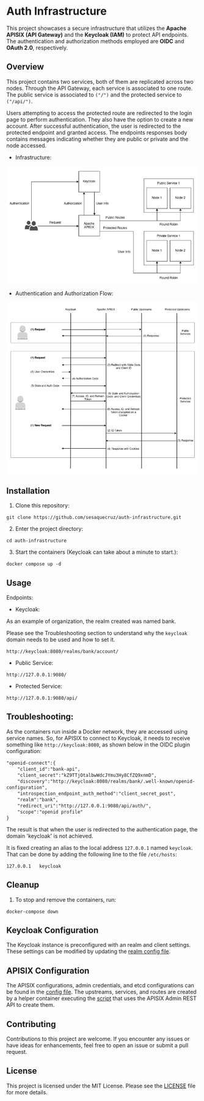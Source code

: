 # Auth Infrastructure

This project showcases a secure infrastructure that utilizes the **Apache APISIX (API Gateway)** and the **Keycloak (IAM)** to protect API endpoints. The authentication and authorization methods employed are **OIDC** and **OAuth 2.0**, respectively.

## Overview

This project contains two services, both of them are replicated across two nodes. Through the API Gateway, each service is associated to one route. The public service is associated to `("/")` and the protected service to `("/api/")`. 

Users attempting to access the protected route are redirected to the login page to perform authentication. They also have the option to create a new account. After successful authentication, the user is redirected to the protected endpoint and granted access. The endpoints responses body contains messages indicating whether they are public or private and the node accessed.

- Infrastructure:

<p align="center">
  <img src="./images/api-gateway-flow.png" />
</p>

- Authentication and Authorization Flow:

<p align="center">
  <img src="./images/oidc-flow.png" />
</p>

## Installation

1. Clone this repository:

```
git clone https://github.com/sesaquecruz/auth-infrastructure.git
```

2. Enter the project directory:

```
cd auth-infrastructure
```

3. Start the containers (Keycloak can take about a minute to start.):

```
docker compose up -d
```

## Usage

Endpoints:

- Keycloak:

As an example of organization, the realm created was named bank. 

Please see the Troubleshooting section to understand why the `keycloak` domain needs to be used and how to set it.

```
http://keycloak:8080/realms/bank/account/
```

- Public Service:

```
http://127.0.0.1:9080/
```

- Protected Service:

```
http://127.0.0.1:9080/api/
```

## Troubleshooting:


As the containers run inside a Docker network, they are accessed using service names. So, for APISIX to connect to Keycloak, it needs to receive something like `http://keycloak:8080`, as shown below in the OIDC plugin configuration:

```
"openid-connect":{
	"client_id":"bank-api",
	"client_secret":"kZ9TTjOtalbwWdcJYmu3Hy8CfZQ9xnmD",
	"discovery":"http://keycloak:8080/realms/bank/.well-known/openid-configuration",
	"introspection_endpoint_auth_method":"client_secret_post",
	"realm":"bank",
	"redirect_uri":"http://127.0.0.1:9080/api/auth/",
	"scope":"openid profile"
}
```

The result is that when the user is redirected to the authentication page, the domain 'keycloak' is not achieved.

It is fixed creating an alias to the local address `127.0.0.1` named `keycloak`. That can be done by adding the following line to the file `/etc/hosts`:

```
127.0.0.1	keycloak
```

## Cleanup

1. To stop and remove the containers, run:

```
docker-compose down
```

## Keycloak Configuration

The Keycloak instance is preconfigured with an realm and client settings. These settings can be modified by updating the [realm config file](config/keycloak/bank-realm.json).

## APISIX Configuration

The APISIX configurations, admin credentials, and etcd configurations can be found in the [config file](./config/apisix/config.yaml). The upstreams, services, and routes are created by a helper container executing the [script](./config/apisix/config.sh) that uses the APISIX Admin REST API to create them.

## Contributing

Contributions to this project are welcome. If you encounter any issues or have ideas for enhancements, feel free to open an issue or submit a pull request.

## License

This project is licensed under the MIT License. Please see the [LICENSE](./LICENSE) file for more details.